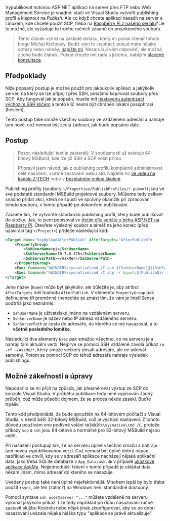 <!-- dcterms:title = Jak publikovat ASP.NET aplikaci na Linux pomocí SCP a Visual Studia -->
<!-- dcterms:abstract = Vypublikovat hotovou ASP.NET aplikaci na server přes FTP nebo Web Management Service je snadné: stačí ve Visual Studiu vytvořit publishing profil a klepnout na Publish. Ale co když chcete aplikaci nasadit na server s Linuxem, kde chcete použít SCP, třeba na Raspberry Pi z našeho seriálu? Je to možné, ale vyžaduje to trochu ručních zásahů do projektového souboru. -->
<!-- dcterms:creator = Michal Altair Valášek -->
<!-- x4w:pictureUrl = /perex-pictures/20211107-scp-publish.jpg -->
<!-- x4w:pictureWidth = 150 -->
<!-- x4w:pictureHeight = 150 -->
<!-- x4w:coverUrl = /cover-pictures/20211107-scp-publish.jpg -->
<!-- x4w:category = IT -->
<!-- dcterms:dateAccepted = 2021-11-07 -->

Vypublikovat hotovou ASP.NET aplikaci na server přes FTP nebo Web Management Service je snadné: stačí ve Visual Studiu vytvořit publishing profil a klepnout na _Publish_. Ale co když chcete aplikaci nasadit na server s Linuxem, kde chcete použít SCP, třeba na [Raspberry Pi z našeho seriálu](https://www.altair.blog/serials/asp-net-na-raspberry-pi)? Je to možné, ale vyžaduje to trochu ručních zásahů do projektového souboru.

> Tento článek vznikl na základě dotazu, který mi poslal čtenář tohoto blogu Michal Krchnavy. Budiž vám to inspirací: pokud máte nějaké dotazy nebo náměy, [napište mi](https://www.rider.cz/#contact). Nezaručuji vám odpověď, ale možná z toho bude článek. Pokud chcete mít radu s jistotou, nabízím [placené konzultace](https://www.altair.blog/2018/10/co-stoji-dobra-rada).

## Předpoklady

Níže popsaný postup je možné použít pro jakoukoliv aplikaci a jakýkoliv server, na který se lze připojit přes SSH, potažmo kopírovat soubory přes SCP. Aby fungoval jak je popsán, musíte mít [nastavenu autentizaci výchozím SSH klíčem](https://www.altair.blog/2021/10/dotnet-raspi-2) a tento klíč nesmí být chráněn lokální passphrasí (heslem).

Tento postup také smaže všechny soubory ve vzdáleném adresáři a nahraje tam nové, což nemusí být zcela žádoucí, jak bude popsáno dále.

## Postup

> Pozor, následující text je zastaralý. V současnosti už existuje 64-bitový MSBuild, kde lze již SSH a SCP volat přímo.
>
> Připravil jsem návod, jak z publishing profilu kompletně administrovat celé nasazení, včetně zastavení webu atd. Najdete ho [ve videu na kanálu Z-TECH](https://www.youtube.com/watch?v=jtpvWHJZdYc) nebo v [bezplatném online školení](https://elearning.altairis.cz/courses/netlinux).

Publishing profily (soubory `~/Properties/PublishProfiles/*.pubxml`) jsou ve své podstatě standardní MSBuild projektové soubory. Můžeme tedy celkem snadno přidat akci, která se spustí ve správný okamžik při zpracování tohoto souboru, v tomto případě po dokončení publikování.

Začněte tím, že vytvoříte standardní publishing profil, který bude publikovat do složky. Jak, to jsem popisoval ve [třetím dílu seriálu o běhu ASP.NET na Raspberry Pi](https://www.altair.blog/2021/10/dotnet-raspi-3). Otevřete výsledný soubor a téměř na jeho konec (před uzavírací tag `</Project>`) přidejte následující kód:

```xml
<Target Name="ScpUploadAfterPublish" AfterTargets="AfterPublish">
    <PropertyGroup>
        <SshUserName>pi</SshUserName>
        <SshServerName>10.7.0.126</SshServerName>
        <SshServerPath>~/AskMe/</SshServerPath>
    </PropertyGroup>
    <Exec Command="%WINDIR%\sysnative\cmd /C ssh $(SshUserName)@$(SshServerName) &quot;rm -rf $(SshServerPath)*&quot;" />
    <Exec Command="%WINDIR%\sysnative\cmd /C scp -r &quot;$(PublishDir)*&quot; &quot;$(SshUserName)@$(SshServerName):$(SshServerPath)&quot;" />
</Target>
```

Jeho název (`Name`) může být jakýkoliv, ale důležité je, aby atribut `AfterTargets` měl hodnotu `AfterPublish`. V elementu `PropertyGroup` pak definujeme tři proměnné (nenechte se zmást tím, že vám je IntelliSense podtrhá jako neznámé):

* `SshUserName` je uživatelské jméno na vzdáleném serveru.
* `SshServerName` je název nebo IP adresa vzdáleného serveru.
* `SshServerPath` je cesta do adresáře, do kterého se má nasazovat, a to **včetně posledního lomítka**.

Následující dva elementy `Exec` pak smažou všechno, co na serveru je a nahrají tam aktuální verzi. Nejprve se pomocí SSH vzdáleně zavolá příkaz `rm -rf ~/AskMe/*`, který smaže veškerý obsah adresáře, ale ne adresář samotný. Potom se pomocí SCP do téhož adresáře nahraje výsledek publishingu.

## Možné zákeřnosti a úpravy

Nepodařilo se mi přijít na způsob, jak přesměrovat výstup ze SCP do konzole Visual Studia. V průběhu publikace tedy není vypisován žádný průběh, což může působit dojmem, že se proces někde zasekl. Buďte trpěliví.

Tento kód předpokládá, že bude spouštěn na 64-bitovém počítači z Visual Studia, v němž běží 32-bitový MSBuild, což je výchozí nastavení. Z tohoto důvodu používám ono podivné volání `%WINDIR%\sysnative\cmd /C`, protože příkazy `scp` a `ssh` jsou 64-bitové a normálně pro 32-bitový MSBuild nejsou vidět.

Při nasazení postupuji tak, že na serveru úplně všechno smažu a nahraju tam novou vypublikovanou verzi. Což nemusí být úplně dobrý nápad, například ve chvíli, kdy se v adresáři aplikace nacházejí nějaká aplikační data, jako třeba SQLite databáze v `App_Data/ask.db` v případě [ukázkové aplikace AskMe](https://github.com/ridercz/AskMe). Nejjednodušší řešení v tomto případě je ukládat data někam jinam, mimo adresář do kterého se nasazuje.

Uvedený postup také není úplně nejefektivnější. Mnohem lepší by bylo třeba použít `rsync`, ale ten (zatím?) na Windows není standardně dostupný.

Pomocí syntaxe `ssh user@server "..."` můžete vzdáleně na serveru vykonat jakýkoliv příkaz. Lze tedy například po dobu nasazování ručně zastavit službu Kestrelu nebo nějak jinak zkonfigurovat, aby se po dobu nasazování ukázala nějaká hláška typu "aplikace se právě aktualizuje".

